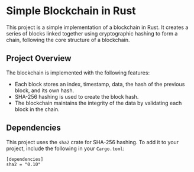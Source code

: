 # Simple Blockchain in Rust

This project is a simple implementation of a blockchain in Rust. It creates a series of blocks linked together using cryptographic hashing to form a chain, following the core structure of a blockchain.

## Project Overview

The blockchain is implemented with the following features:
- Each block stores an index, timestamp, data, the hash of the previous block, and its own hash.
- SHA-256 hashing is used to create the block hash.
- The blockchain maintains the integrity of the data by validating each block in the chain.

## Dependencies

This project uses the `sha2` crate for SHA-256 hashing. To add it to your project, include the following in your `Cargo.toml`:

```
[dependencies]
sha2 = "0.10"
```